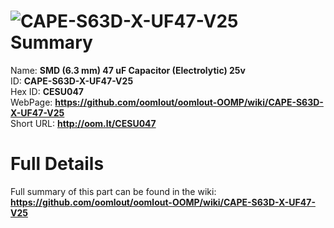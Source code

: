 
![CAPE-S63D-X-UF47-V25](https://github.com/oomlout/oomlout-OOMP/blob/master/parts/CAPE-S63D-X-UF47-V25/CAPE-S63D-X-UF47-V25_420.jpg)   
Summary
=================
  
Name: __SMD (6.3 mm) 47 uF Capacitor (Electrolytic) 25v__    
ID: __CAPE-S63D-X-UF47-V25__   
Hex ID: __CESU047__   
WebPage: __https://github.com/oomlout/oomlout-OOMP/wiki/CAPE-S63D-X-UF47-V25__   
Short URL: __http://oom.lt/CESU047__   

Full Details
==========================
Full summary of this part can be found in the wiki:   
__https://github.com/oomlout/oomlout-OOMP/wiki/CAPE-S63D-X-UF47-V25__    


